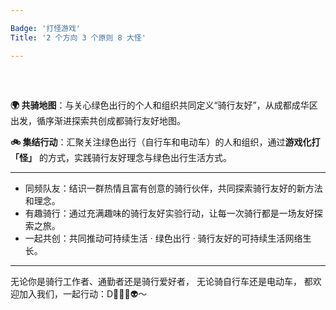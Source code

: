 ```yaml
---

Badge: '打怪游戏'
Title: '2 个方向 3 个原则 8 大怪'

---
```


## 

</br>

**🌍 共骑地图**：与关心绿色出行的个人和组织共同定义“骑行友好”，从成都成华区出发，循序渐进探索共创成都骑行友好地图。

**🚲 集结行动**：汇聚关注绿色出行（自行车和电动车）的人和组织，通过**游戏化打「怪」** 的方式，实践骑行友好理念与绿色出行生活方式。 

---


- 同频队友：结识一群热情且富有创意的骑行伙伴，共同探索骑行友好的新方法和理念。
- 有趣骑行：通过充满趣味的骑行友好实验行动，让每一次骑行都是一场友好探索之旅。
- 一起共创：共同推动可持续生活 · 绿色出行 · 骑行友好的可持续生活网络生长。

---


无论你是骑行工作者、通勤者还是骑行爱好者，
无论骑自行车还是电动车，
都欢迎加入我们，一起行动：D🚪🚴‍♂️👽～

